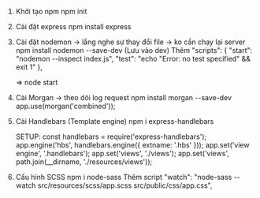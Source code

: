 1. Khởi tạo npm
	npm init

2. Cài đặt express
	npm install express

3. Cài đặt nodemon -> lắng nghe sự thay đổi file -> ko cần chạy lại server
	npm install nodemon --save-dev 	(Lưu vào dev)
	Thêm
	"scripts": {
		"start": "nodemon --inspect index.js",
		"test": "echo \"Error: no test specified\" && exit 1"
	},

	=> node start

4. Cài Morgan -> theo dõi log request
	npm install morgan --save-dev
	app.use(morgan('combined'));

5. Cài Handlebars (Template engine)
	npm i express-handlebars
	
	SETUP:
	const handlebars = require('express-handlebars');
	app.engine('hbs', handlebars.engine({
		extname: '.hbs'
	}));
	app.set('view engine', '.handlebars');
	app.set('views', './views');
	app.set('views', path.join(__dirname, './resources/views'));
	
6. Cấu hình SCSS
	npm i node-sass
	Thêm script
	"watch": "node-sass --watch src/resources/scss/app.scss src/public/css/app.css",